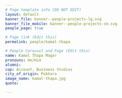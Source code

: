 ```yaml
---
# Page template info (DO NOT EDIT)
layout: default
banner_file: banner--people-projects-lg.svg
banner_file_mobile: banner--people-projects-sm.svg
people_page: true

# Page link (Edit this)
permalink: people/kamal-thapa

# People Carousel and Page (Edit this)
name: Kamal Thapa Magar
pronouns: He/Him
alumni: 
cop: Account, Business Studies
city_of_origin: Pokhara
image_name: kamal-thapa.jpg
quote: 

---
```

